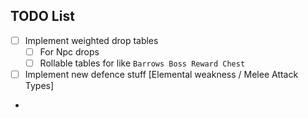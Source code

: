 ## TODO List
-[ ] Implement weighted drop tables
  - [ ] For Npc drops
  - [ ] Rollable tables for like `Barrows Boss Reward Chest`
- [ ] Implement new defence stuff [Elemental weakness / Melee Attack Types]
- 